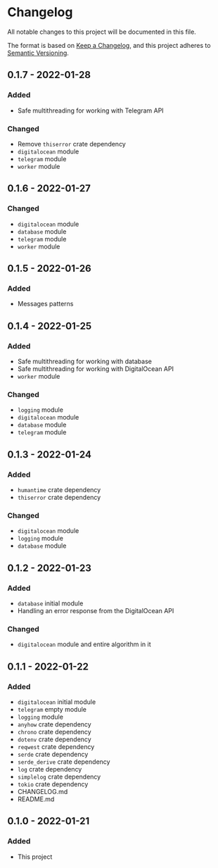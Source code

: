 # Changelog

All notable changes to this project will be documented in this file.

The format is based on [Keep a Changelog](https://keepachangelog.com/en/1.0.0/),
and this project adheres to [Semantic Versioning](https://semver.org/spec/v2.0.0.html).

## 0.1.7 - 2022-01-28

### Added

- Safe multithreading for working with Telegram API

### Changed

- Remove `thiserror` crate dependency
- `digitalocean` module
- `telegram` module
- `worker` module

## 0.1.6 - 2022-01-27

### Changed

- `digitalocean` module
- `database` module
- `telegram` module
- `worker` module

## 0.1.5 - 2022-01-26

### Added

- Messages patterns

## 0.1.4 - 2022-01-25

### Added

- Safe multithreading for working with database
- Safe multithreading for working with DigitalOcean API
- `worker` module

### Changed

- `logging` module
- `digitalocean` module
- `database` module
- `telegram` module

## 0.1.3 - 2022-01-24

### Added

- `humantime` crate dependency
- `thiserror` crate dependency

### Changed

- `digitalocean` module
- `logging` module
- `database` module

## 0.1.2 - 2022-01-23

### Added

- `database` initial module
- Handling an error response from the DigitalOcean API

### Changed

- `digitalocean` module and entire algorithm in it

## 0.1.1 - 2022-01-22

### Added

- `digitalocean` initial module
- `telegram` empty module
- `logging` module
- `anyhow` crate dependency
- `chrono` crate dependency
- `dotenv` crate dependency
- `reqwest` crate dependency
- `serde` crate dependency
- `serde_derive` crate dependency
- `log` crate dependency
- `simplelog` crate dependency
- `tokio` crate dependency
- CHANGELOG.md
- README.md

## 0.1.0 - 2022-01-21

### Added

- This project
